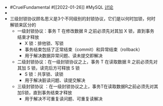 - #CruelFundamental #[[2022-01-26]] #MySQL [讨论](https://github.com/Monsooooon/CruelFundamental/tree/main/homework/202201/26)
-
- 三级封锁协议顾名思义是3个不同级别的封锁协议，它们是以何时加锁，何时解锁来区分的
	- 一级封锁协议：事务 T 在修改数据 R 之前必须先对其加 X 锁，直到事务结束才释放
		- X 锁：排他锁、写锁
		- 事务结束包括了正常结束（commit）和异常结束（rollback）
		- 用于解决数据异常问题、读未提交即解决
	- 二级封锁协议：在一级封锁协议之上，事务 T 在读取数据 R 之前必须先对其加 S 锁，读完后方可释放 S 锁
		- S 锁：共享锁、读锁
		- 用于解决脏读问题、读提交解决
	- 三级封锁协议 ：在一级封锁协议之上，事务T在读取数据R之前必须先对其加S锁，直到事务结束才释放
		- 用于解决不可重复读问题、可重复读解决